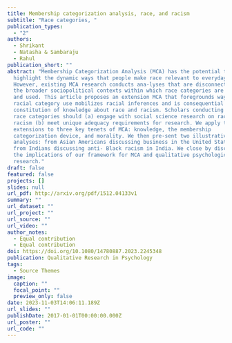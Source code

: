 ```yaml
---
title: Membership categorization analysis, race, and racism
subtitle: "Race categories, "
publication_types:
  - "2"
authors:
  - Shrikant
  - Natasha & Sambaraju
  - Rahul
publication_short: ""
abstract: "Membership Categorization Analysis (MCA) has the potential to
  highlight the dynamic ways that people make race relevant to everyday life.
  However, existing MCA research conducts ana-lyses that are disconnected from
  the broader sociopolitical contexts within which race categories are developed
  and used. This article proposes an extension MCA that foregrounds ways that
  racial category use mobilizes racial inferences and is consequential for the
  constitution of knowledge about race and racism. Scholars conducting an MCA of
  race categories should (a) engage with social science research on race and
  racism (b) meet unique adequacy requirements for research. We apply these
  extensions to three key tenets of MCA: knowledge, the membership
  categorization device, and morality. We then pre-sent two illustrative
  analyses: from Asian Americans discussing business in the United States and
  from Indians discussing anti- Black racism in India. We close by discussing
  the implications of our framework for MCA and qualitative psychological
  research."
draft: false
featured: false
projects: []
slides: null
url_pdf: http://arxiv.org/pdf/1512.04133v1
summary: ""
url_dataset: ""
url_project: ""
url_source: ""
url_video: ""
author_notes:
  - Equal contribution
  - Equal contribution
doi: https://doi.org/10.1080/14780887.2023.2245348
publication: Qualitative Research in Psychology
tags:
  - Source Themes
image:
  caption: ""
  focal_point: ""
  preview_only: false
date: 2023-11-03T14:06:11.189Z
url_slides: ""
publishDate: 2017-01-01T00:00:00.000Z
url_poster: ""
url_code: ""
---
```

